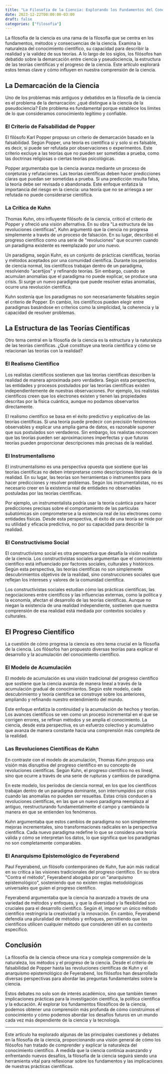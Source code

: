 ```yaml
---
title: "La Filosofía de la Ciencia: Explorando los Fundamentos del Conocimiento Científico"
date: 2023-12-22T00:00:00-03:00
draft: false
categories: ["filosofia"]
---
```


La filosofía de la ciencia es una rama de la filosofía que se centra en los fundamentos, métodos y consecuencias de la ciencia. Examina la naturaleza del conocimiento científico, su capacidad para describir la realidad y la validez de sus teorías. A lo largo de los siglos, los filósofos han debatido sobre la demarcación entre ciencia y pseudociencia, la estructura de las teorías científicas y el progreso de la ciencia. Este artículo explorará estos temas clave y cómo influyen en nuestra comprensión de la ciencia.

## La Demarcación de la Ciencia

Uno de los problemas más antiguos y debatidos en la filosofía de la ciencia es el problema de la demarcación: ¿qué distingue a la ciencia de la pseudociencia? Este problema es fundamental porque establece los límites de lo que consideramos conocimiento legítimo y confiable.

### El Criterio de Falsabilidad de Popper

El filósofo Karl Popper propuso un criterio de demarcación basado en la falsabilidad. Según Popper, una teoría es científica si y solo si es falsable, es decir, si puede ser refutada por observaciones o experimentos. Este criterio excluye a las teorías que no pueden ser sometidas a prueba, como las doctrinas religiosas o ciertas teorías psicológicas.

Popper argumentaba que la ciencia avanza mediante un proceso de conjeturas y refutaciones. Las teorías científicas deben hacer predicciones claras que puedan ser sometidas a prueba. Si una predicción resulta falsa, la teoría debe ser revisada o abandonada. Este enfoque enfatiza la importancia del riesgo en la ciencia: una teoría que no se arriesga a ser refutada no puede considerarse científica.

### La Crítica de Kuhn

Thomas Kuhn, otro influyente filósofo de la ciencia, criticó el criterio de Popper y ofreció una visión alternativa. En su obra "La estructura de las revoluciones científicas", Kuhn argumentó que la ciencia no progresa simplemente a través de un proceso de falsación. En su lugar, describió el progreso científico como una serie de "revoluciones" que ocurren cuando un paradigma existente es reemplazado por uno nuevo.

Un paradigma, según Kuhn, es un conjunto de prácticas científicas, teorías y métodos aceptados por una comunidad científica. Durante los períodos de ciencia normal, los científicos trabajan dentro de un paradigma, resolviendo "acertijos" y refinando teorías. Sin embargo, cuando se acumulan anomalías que el paradigma no puede explicar, se produce una crisis. Si surge un nuevo paradigma que puede resolver estas anomalías, ocurre una revolución científica.

Kuhn sostenía que los paradigmas no son necesariamente falsables según el criterio de Popper. En cambio, los científicos pueden elegir entre paradigmas basándose en criterios como la simplicidad, la coherencia y la capacidad de resolver problemas.

## La Estructura de las Teorías Científicas

Otro tema central en la filosofía de la ciencia es la estructura y la naturaleza de las teorías científicas. ¿Qué constituye una teoría científica y cómo se relacionan las teorías con la realidad?

### El Realismo Científico

Los realistas científicos sostienen que las teorías científicas describen la realidad de manera aproximada pero verdadera. Según esta perspectiva, las entidades y procesos postulados por las teorías científicas existen independientemente de nuestras observaciones. Por ejemplo, los realistas científicos creen que los electrones existen y tienen las propiedades descritas por la física cuántica, aunque no podamos observarlos directamente.

El realismo científico se basa en el éxito predictivo y explicativo de las teorías científicas. Si una teoría puede predecir con precisión fenómenos observables y explicar una amplia gama de datos, es razonable suponer que sus postulados son verdaderos. Sin embargo, los realistas reconocen que las teorías pueden ser aproximaciones imperfectas y que futuras teorías pueden proporcionar descripciones más precisas de la realidad.

### El Instrumentalismo

El instrumentalismo es una perspectiva opuesta que sostiene que las teorías científicas no deben interpretarse como descripciones literales de la realidad. En su lugar, las teorías son herramientas o instrumentos para hacer predicciones y resolver problemas. Según los instrumentalistas, no es necesario creer en la existencia real de entidades no observables postuladas por las teorías científicas.

Por ejemplo, un instrumentalista podría usar la teoría cuántica para hacer predicciones precisas sobre el comportamiento de las partículas subatómicas sin comprometerse a la existencia real de los electrones como entidades físicas. Desde esta perspectiva, el éxito de una teoría se mide por su utilidad y eficacia predictiva, no por su capacidad para describir la realidad.

### El Constructivismo Social

El constructivismo social es otra perspectiva que desafía la visión realista de la ciencia. Los constructivistas sociales argumentan que el conocimiento científico está influenciado por factores sociales, culturales y históricos. Según esta perspectiva, las teorías científicas no son simplemente descubrimientos objetivos de la realidad, sino construcciones sociales que reflejan los intereses y valores de la comunidad científica.

Los constructivistas sociales estudian cómo las prácticas científicas, las negociaciones entre científicos y las influencias externas, como la política y la economía, afectan el desarrollo de las teorías científicas. Aunque no niegan la existencia de una realidad independiente, sostienen que nuestra comprensión de esa realidad está mediada por contextos sociales y culturales.

## El Progreso Científico

La cuestión de cómo progresa la ciencia es otro tema crucial en la filosofía de la ciencia. Los filósofos han propuesto diversas teorías para explicar el desarrollo y la acumulación del conocimiento científico.

### El Modelo de Acumulación

El modelo de acumulación es una visión tradicional del progreso científico que sostiene que la ciencia avanza de manera lineal a través de la acumulación gradual de conocimientos. Según este modelo, cada descubrimiento y teoría científica se construye sobre los anteriores, ampliando y refinando nuestro entendimiento del mundo.

Este enfoque enfatiza la continuidad y la acumulación de hechos y teorías. Los avances científicos se ven como un proceso incremental en el que se corrigen errores, se refinan métodos y se amplía el conocimiento. La ciencia, desde esta perspectiva, es un esfuerzo colectivo y acumulativo que avanza de manera constante hacia una comprensión más completa de la realidad.

### Las Revoluciones Científicas de Kuhn

En contraste con el modelo de acumulación, Thomas Kuhn propuso una visión más disruptiva del progreso científico en su concepto de revoluciones científicas. Según Kuhn, el progreso científico no es lineal, sino que ocurre a través de una serie de rupturas y cambios de paradigma.

En este modelo, los períodos de ciencia normal, en los que los científicos trabajan dentro de un paradigma dominante, son interrumpidos por crisis cuando las anomalías no pueden ser resueltas. Estas crisis conducen a revoluciones científicas, en las que un nuevo paradigma reemplaza al antiguo, reestructurando fundamentalmente el campo y cambiando la manera en que se entienden los fenómenos.

Kuhn argumentaba que estos cambios de paradigma no son simplemente mejoras incrementales, sino transformaciones radicales en la perspectiva científica. Cada nuevo paradigma redefine lo que se considera una teoría válida y cómo se interpretan los datos, lo que significa que los paradigmas no son completamente comparables.

### El Anarquismo Epistemológico de Feyerabend

Paul Feyerabend, un filósofo contemporáneo de Kuhn, fue aún más radical en su crítica a las visiones tradicionales del progreso científico. En su obra "Contra el método", Feyerabend abogaba por un "anarquismo epistemológico", sosteniendo que no existen reglas metodológicas universales que guíen el progreso científico.

Feyerabend argumentaba que la ciencia ha avanzado a través de una variedad de métodos y enfoques, y que la diversidad y la flexibilidad son cruciales para el desarrollo científico. Según él, imponer un único método científico restringiría la creatividad y la innovación. En cambio, Feyerabend defendía una pluralidad de métodos y enfoques, permitiendo que los científicos utilicen cualquier método que consideren útil en su contexto específico.

## Conclusión

La filosofía de la ciencia ofrece una rica y compleja comprensión de la naturaleza, los métodos y el progreso de la ciencia. Desde el criterio de falsabilidad de Popper hasta las revoluciones científicas de Kuhn y el anarquismo epistemológico de Feyerabend, los filósofos han desarrollado diversas perspectivas para abordar las preguntas fundamentales sobre la ciencia.

Estos debates no solo son de interés académico, sino que también tienen implicaciones prácticas para la investigación científica, la política científica y la educación. Al explorar los fundamentos filosóficos de la ciencia, podemos obtener una comprensión más profunda de cómo construimos el conocimiento y cómo podemos abordar los desafíos futuros en un mundo cada vez más dependiente de la ciencia y la tecnología.

---

Este artículo ha explorado algunas de las principales cuestiones y debates en la filosofía de la ciencia, proporcionando una visión general de cómo los filósofos han tratado de comprender y explicar la naturaleza del conocimiento científico. A medida que la ciencia continúa avanzando y enfrentando nuevos desafíos, la filosofía de la ciencia seguirá siendo una herramienta vital para reflexionar sobre los fundamentos y las implicaciones de nuestras prácticas científicas.
